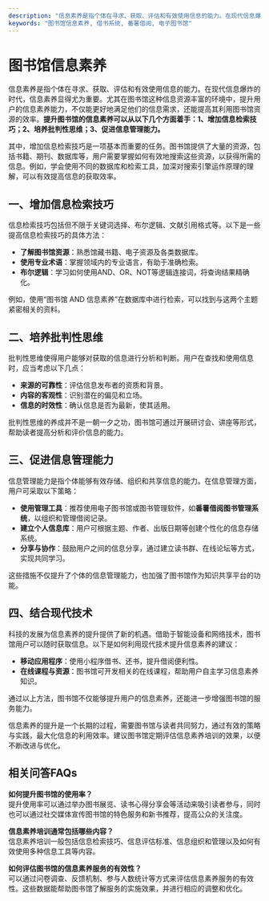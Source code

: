 ```yaml
---
description: "信息素养是指个体在寻求、获取、评估和有效使用信息的能力。在现代信息爆炸的时代，信息素养显得尤为重要。尤其在图书馆这种信息资源丰富的环境中，提升用户的信息素养能力，不仅能更好地满足他们的信息需求，还能提高其利用图书馆资源的效率。**提升图书馆的信息素养可以从以下几个方面着手：1、增加信息检索技巧；2、培养批判性思维；3、促进信息管理能力。**"
keywords: "图书馆信息素养, 借书系统, 番薯借阅, 电子图书馆"
---
```

# 图书馆信息素养

信息素养是指个体在寻求、获取、评估和有效使用信息的能力。在现代信息爆炸的时代，信息素养显得尤为重要。尤其在图书馆这种信息资源丰富的环境中，提升用户的信息素养能力，不仅能更好地满足他们的信息需求，还能提高其利用图书馆资源的效率。**提升图书馆的信息素养可以从以下几个方面着手：1、增加信息检索技巧；2、培养批判性思维；3、促进信息管理能力。**

其中，增加信息检索技巧是一项基本而重要的任务。图书馆提供了大量的资源，包括书籍、期刊、数据库等，用户需要掌握如何有效地搜索这些资源，以获得所需的信息。例如，学会使用不同的数据库和检索工具，加深对搜索引擎运作原理的理解，可以有效提高信息的获取效率。

## 一、增加信息检索技巧

信息检索技巧包括但不限于关键词选择、布尔逻辑、文献引用格式等。以下是一些提高信息检索技巧的具体方法：

- **了解图书馆资源**：熟悉馆藏书籍、电子资源及各类数据库。
- **使用专业术语**：掌握领域内的专业语言，有助于准确检索。
- **布尔逻辑**：学习如何使用AND、OR、NOT等逻辑连接词，将查询结果精确化。

例如，使用“图书馆 AND 信息素养”在数据库中进行检索，可以找到与这两个主题紧密相关的资料。

## 二、培养批判性思维

批判性思维使得用户能够对获取的信息进行分析和判断。用户在查找和使用信息时，应当考虑以下几点：

- **来源的可靠性**：评估信息发布者的资质和背景。
- **内容的客观性**：识别潜在的偏见和立场。
- **信息的时效性**：确认信息是否为最新，使其适用。

批判性思维的养成并不是一朝一夕之功，图书馆可通过开展研讨会、讲座等形式，帮助读者提高分析和评价信息的能力。

## 三、促进信息管理能力

信息管理能力是指个体能够有效存储、组织和共享信息的能力。在信息管理方面，用户可采取以下策略：

- **使用管理工具**：推荐使用电子图书馆或图书管理软件，如**番薯借阅图书管理系统**，以组织和管理借阅记录。
- **建立个人信息库**：用户可根据主题、作者、出版日期等创建个性化的信息存储系统。
- **分享与协作**：鼓励用户之间的信息分享，通过建立读书群、在线论坛等方式，实现共同学习。

这些措施不仅提升了个体的信息管理能力，也加强了图书馆作为知识共享平台的功能。

## 四、结合现代技术

科技的发展为信息素养的提升提供了新的机遇。借助于智能设备和网络技术，图书馆用户可以随时获取信息。以下是如何利用现代技术提升信息素养的建议：

- **移动应用程序**：使用小程序借书、还书，提升借阅便利性。
- **在线课程与资源**：图书馆可开发相关的在线课程，帮助用户自主学习信息素养知识。

通过以上方法，图书馆不仅能够提升用户的信息素养，还能进一步增强图书馆的服务能力。

信息素养的提升是一个长期的过程，需要图书馆与读者共同努力，通过有效的策略与实践，最大化信息的利用效率。建议图书馆定期评估信息素养培训的效果，以便不断改进与优化。

## 相关问答FAQs

**如何提升图书馆的使用率？**  
提升使用率可以通过举办图书展览、读书心得分享会等活动来吸引读者参与，同时也可以通过社交媒体宣传图书馆的特色服务和新书推荐，提高公众的关注度。

**信息素养培训通常包括哪些内容？**  
信息素养培训一般包括信息检索技巧、信息评估标准、信息组织和管理以及如何有效使用多种信息工具等内容。

**如何评估图书馆的信息素养服务的有效性？**  
可以通过问卷调查、反馈机制、参与人数统计等方式来评估信息素养服务的有效性。这些数据能帮助图书馆了解服务的实施效果，并进行相应的调整和优化。
